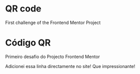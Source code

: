 # QR code
First challenge of the Frontend Mentor Project
# Código QR
 Primeiro desafio do Projecto Frontend Mentor

 Adicionei essa linha directamente no site! Que impressionante!
